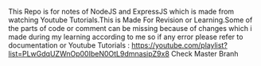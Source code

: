 This Repo is for notes of NodeJS and ExpressJS which is made from watching Youtube Tutorials.This is Made For Revision or Learning.Some of the parts of code or comment can be missing because of changes which i made during my learning according to me so if any error please refer to documentation or Youtube Tutorials : https://youtube.com/playlist?list=PLwGdqUZWnOp00IbeN0OtL9dmnasipZ9x8
Check Master Branh
